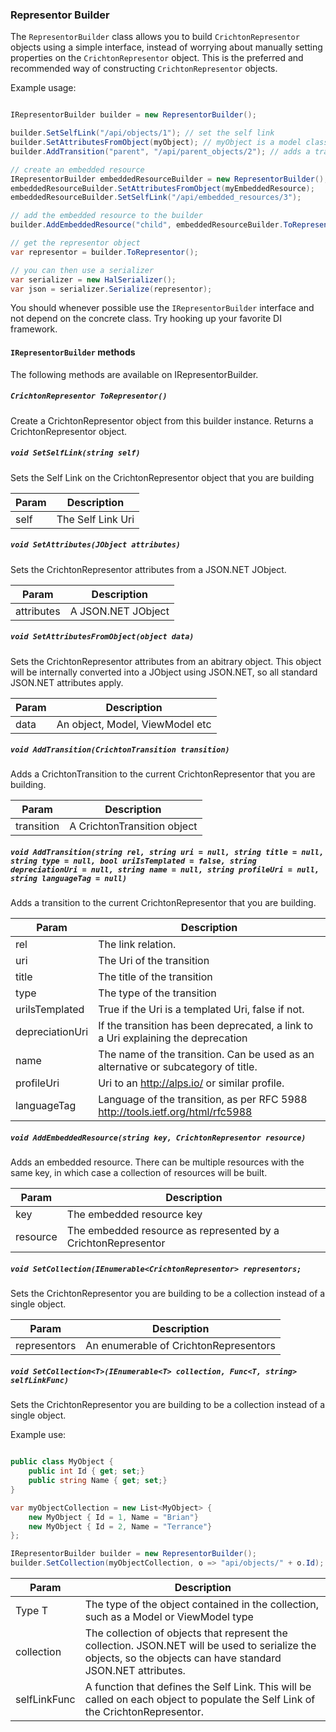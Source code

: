 ### Representor Builder

The ```RepresentorBuilder``` class allows you to build ```CrichtonRepresentor``` objects using a simple interface, instead of worrying about manually setting properties on the ```CrichtonRepresentor``` object. This is the preferred and recommended way of constructing ```CrichtonRepresentor``` objects.

Example usage:

```csharp

IRepresentorBuilder builder = new RepresentorBuilder();

builder.SetSelfLink("/api/objects/1"); // set the self link
builder.SetAttributesFromObject(myObject); // myObject is a model class
builder.AddTransition("parent", "/api/parent_objects/2"); // adds a transition

// create an embedded resource
IRepresentorBuilder embeddedResourceBuilder = new RepresentorBuilder();
embeddedResourceBuilder.SetAttributesFromObject(myEmbeddedResource);
embeddedResourceBuilder.SetSelfLink("/api/embedded_resources/3");

// add the embedded resource to the builder
builder.AddEmbeddedResource("child", embeddedResourceBuilder.ToRepresentor());

// get the representor object
var representor = builder.ToRepresentor();

// you can then use a serializer
var serializer = new HalSerializer();
var json = serializer.Serialize(representor);

```

You should whenever possible use the ```IRepresentorBuilder``` interface and not depend on the concrete class. Try hooking up your favorite DI framework.

#### ```IRepresentorBuilder``` methods

The following methods are available on IRepresentorBuilder.

##### ```CrichtonRepresentor ToRepresentor()```
Create a CrichtonRepresentor object from this builder instance. Returns a CrichtonRepresentor object.

##### ```void SetSelfLink(string self)```
Sets the Self Link on the CrichtonRepresentor object that you are building

Param | Description
--- | ---
self | The Self Link Uri 

##### ```void SetAttributes(JObject attributes)```
Sets the CrichtonRepresentor attributes from a JSON.NET JObject.

Param | Description
--- | ---
attributes | A JSON.NET JObject 

##### ```void SetAttributesFromObject(object data)```
Sets the CrichtonRepresentor attributes from an abitrary object. This object will be internally converted into a JObject using JSON.NET, so all standard JSON.NET attributes apply.

Param | Description
--- | ---
data | An object, Model, ViewModel etc 

##### ```void AddTransition(CrichtonTransition transition)```
Adds a CrichtonTransition to the current CrichtonRepresentor that you are building.

Param | Description
--- | ---
transition | A CrichtonTransition object 


##### ```void AddTransition(string rel, string uri = null, string title = null, string type = null, bool uriIsTemplated = false, string depreciationUri = null, string name = null, string profileUri = null, string languageTag = null)```
Adds a transition to the current CrichtonRepresentor that you are building.

Param | Description
--- | ---
rel | The link relation. 
uri | The Uri of the transition 
title | The title of the transition 
type | The type of the transition 
uriIsTemplated | True if the Uri is a templated Uri, false if not. 
depreciationUri | If the transition has been deprecated, a link to a Uri explaining the deprecation 
name | The name of the transition. Can be used as an alternative or subcategory of title. 
profileUri | Uri to an http://alps.io/ or similar profile. 
languageTag | Language of the transition, as per RFC 5988 http://tools.ietf.org/html/rfc5988 


##### ```void AddEmbeddedResource(string key, CrichtonRepresentor resource)```
Adds an embedded resource. There can be multiple resources with the same key, in which case a collection of resources will be built.

Param | Description
--- | ---
key | The embedded resource key 
resource | The embedded resource as represented by a CrichtonRepresentor 


##### ```void SetCollection(IEnumerable<CrichtonRepresentor> representors;```
Sets the CrichtonRepresentor you are building to be a collection instead of a single object.

Param | Description
--- | ---
representors | An enumerable of CrichtonRepresentors 


##### ```void SetCollection<T>(IEnumerable<T> collection, Func<T, string> selfLinkFunc)```
Sets the CrichtonRepresentor you are building to be a collection instead of a single object.

Example use:

```csharp

public class MyObject {
    public int Id { get; set;}
    public string Name { get; set;}
}

var myObjectCollection = new List<MyObject> { 
    new MyObject { Id = 1, Name = "Brian"}
    new MyObject { Id = 2, Name = "Terrance"}
};

IRepresentorBuilder builder = new RepresentorBuilder();
builder.SetCollection(myObjectCollection, o => "api/objects/" + o.Id);

```

Param | Description
--- | ---
Type T | The type of the object contained in the collection, such as a Model or ViewModel type
collection | The collection of objects that represent the collection. JSON.NET will be used to serialize the objects, so the objects can have standard JSON.NET attributes. 
selfLinkFunc | A function that defines the Self Link. This will be called on each object to populate the Self Link of the CrichtonRepresentor. 